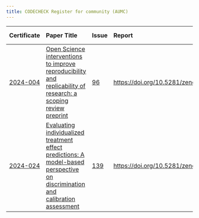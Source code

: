 ```yaml
---
title: CODECHECK Register for community (AUMC)
---
```



|Certificate |Paper Title                                                                                                                     |Issue |Report                                  |Check date |
|:-------|:--------------------------------|:---|:--------------------------|:----------|
|[2024-004](https://codecheck.org.uk/register/certs/2024-004/)|[Open Science interventions to improve reproducibility and replicability of research: a scoping review preprint ](https://doi.org/10.31222/osf.io/a8rmu)|[96](https://github.com/codecheckers/register/issues/96)|https://doi.org/10.5281/zenodo.13364677 |2024-08-01 |
|[2024-024](https://codecheck.org.uk/register/certs/2024-024/)|[Evaluating individualized treatment effect predictions: A model-based perspective on discrimination and calibration assessment ](https://doi.org/10.1002/sim.10186)|[139](https://github.com/codecheckers/register/issues/139)|https://doi.org/10.5281/zenodo.14576035 |2024-12-16 |
